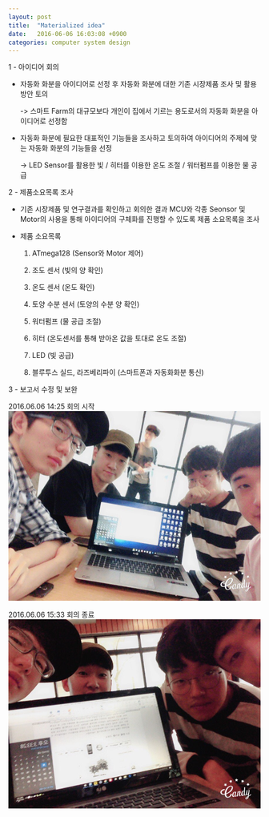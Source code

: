 ```yaml
---
layout: post
title:  "Materialized idea"
date:   2016-06-06 16:03:08 +0900
categories: computer system design
---
```

1 - 아이디어 회의

 - 자동화 화분을 아이디어로 선정 후 자동화 화분에 대한 기존 시장제품 조사 및 활용방안 토의

   -> 스마트 Farm의 대규모보다 개인이 집에서 기르는 용도로서의 자동화 화분을 아이디어로 선정함

 - 자동화 화분에 필요한 대표적인 기능들을 조사하고 토의하여 아이디어의 주제에 맞는 자동화 화분의 기능들을 선정

   -> LED Sensor를 활용한 빛 / 히터를 이용한 온도 조절 / 워터펌프를 이용한 물 공급

2 - 제품소요목록 조사

 - 기존 시장제품 및 연구결과를 확인하고 회의한 결과 MCU와 각종 Seonsor 및 Motor의 사용을 통해 아이디어의 구체화를 진행할 수 있도록 제품 소요목록을 조사

 - 제품 소요목록

   1) ATmega128 (Sensor와 Motor 제어)

   2) 조도 센서 (빛의 양 확인)

   3) 온도 센서 (온도 확인)

   4) 토양 수분 센서 (토양의 수분 양 확인)

   5) 워터펌프 (물 공급 조절)

   6) 히터 (온도센서를 통해 받아온 값을 토대로 온도 조절)

   7) LED (빛 공급)

   8) 블루투스 실드, 라즈베리파이 (스마트폰과 자동화화분 통신)

3 - 보고서 수정 및 보완

2016.06.06 14:25 회의 시작
 ![Start](/asset/Start.jpg)

2016.06.06 15:33 회의 종료
 ![End](/asset/End.jpg)

